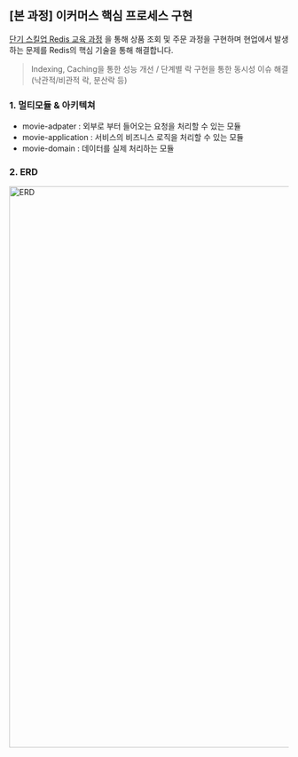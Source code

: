## [본 과정] 이커머스 핵심 프로세스 구현
[단기 스킬업 Redis 교육 과정](https://hh-skillup.oopy.io/) 을 통해 상품 조회 및 주문 과정을 구현하며 현업에서 발생하는 문제를 Redis의 핵심 기술을 통해 해결합니다.
> Indexing, Caching을 통한 성능 개선 / 단계별 락 구현을 통한 동시성 이슈 해결 (낙관적/비관적 락, 분산락 등)


### 1. 멀티모듈 & 아키텍쳐 

* movie-adpater : 외부로 부터 들어오는 요청을 처리할 수 있는 모듈
* movie-application : 서비스의 비즈니스 로직을 처리할 수 있는 모듈
* movie-domain : 데이터를 실제 처리하는 모듈

### 2. ERD
<img width="1012" alt="ERD" src="https://github.com/user-attachments/assets/bdde5398-3a07-49b4-bb2d-fa2d5ecb481f" />
